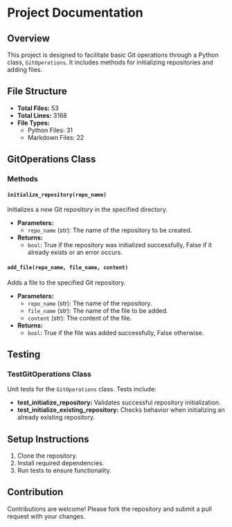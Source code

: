# Project Documentation

## Overview
This project is designed to facilitate basic Git operations through a Python class, `GitOperations`. It includes methods for initializing repositories and adding files.

## File Structure
- **Total Files:** 53
- **Total Lines:** 3168
- **File Types:**
  - Python Files: 31
  - Markdown Files: 22

## GitOperations Class

### Methods

#### `initialize_repository(repo_name)`
Initializes a new Git repository in the specified directory.

- **Parameters:**
  - `repo_name` (str): The name of the repository to be created.
- **Returns:** 
  - `bool`: True if the repository was initialized successfully, False if it already exists or an error occurs.

#### `add_file(repo_name, file_name, content)`
Adds a file to the specified Git repository.

- **Parameters:**
  - `repo_name` (str): The name of the repository.
  - `file_name` (str): The name of the file to be added.
  - `content` (str): The content of the file.
- **Returns:**
  - `bool`: True if the file was added successfully, False otherwise.

## Testing

### TestGitOperations Class
Unit tests for the `GitOperations` class. Tests include:

- **test_initialize_repository:** Validates successful repository initialization.
- **test_initialize_existing_repository:** Checks behavior when initializing an already existing repository.

## Setup Instructions
1. Clone the repository.
2. Install required dependencies.
3. Run tests to ensure functionality.

## Contribution
Contributions are welcome! Please fork the repository and submit a pull request with your changes.